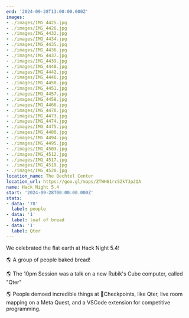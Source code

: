```yaml
---
end: '2024-09-28T13:00:00.000Z'
images:
- ./images/IMG_4425.jpg
- ./images/IMG_4426.jpg
- ./images/IMG_4432.jpg
- ./images/IMG_4434.jpg
- ./images/IMG_4435.jpg
- ./images/IMG_4436.jpg
- ./images/IMG_4437.jpg
- ./images/IMG_4439.jpg
- ./images/IMG_4440.jpg
- ./images/IMG_4442.jpg
- ./images/IMG_4446.jpg
- ./images/IMG_4450.jpg
- ./images/IMG_4451.jpg
- ./images/IMG_4457.jpg
- ./images/IMG_4459.jpg
- ./images/IMG_4466.jpg
- ./images/IMG_4470.jpg
- ./images/IMG_4473.jpg
- ./images/IMG_4474.jpg
- ./images/IMG_4475.jpg
- ./images/IMG_4480.jpg
- ./images/IMG_4494.jpg
- ./images/IMG_4495.jpg
- ./images/IMG_4503.jpg
- ./images/IMG_4512.jpg
- ./images/IMG_4517.jpg
- ./images/IMG_4519.jpg
- ./images/IMG_4520.jpg
location_name: The Bechtel Center
location_url: https://goo.gl/maps/ZTWH61rc5ZkTJp2QA
name: Hack Night 5.4
start: '2024-09-28T00:00:00.000Z'
stats:
- data: '78'
  label: people
- data: '1'
  label: loaf of bread
- data: '1'
  label: Qter
---
```


We celebrated the flat earth at Hack Night 5.4!

🌎 A group of people baked bread!

🌎 The 10pm Session was a talk on a new Rubik's Cube computer, called "Qter"

🌎 People demoed incredible things at 🏁Checkpoints, like Qter, live room mapping on a Meta Quest, and a VSCode extension for competitive programming.